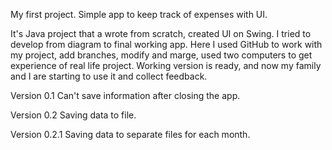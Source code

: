 My first project. Simple app to keep track of expenses with UI. 

It's Java project that a wrote from scratch, created UI on Swing. I tried to develop from diagram to final working app.
Here I used GitHub to work with my project, add branches, modify and marge, used two computers to get experience of real life project.
Working version is ready, and now my family and I are starting to use it and collect feedback.


Version 0.1
Can't save information after closing the app.

Version 0.2
Saving data to file.

Version 0.2.1
Saving data to separate files for each month.
